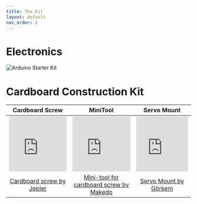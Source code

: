 ```yaml
---
title: The Kit
layout: default
nav_order: 2
---
```


# Electronics

![Arduino Starter Kit](https://www.oomipood.ee/image/cache/catalog/IMG33613738600-800x800.png)

# Cardboard Construction Kit


<div class="table-wrapper">
  <table>
    <thead>
      <tr>
        <th style="text-align: center">Cardboard Screw</th>
        <th style="text-align: center">MiniTool</th>
        <th style="text-align: center">Servo Mount</th>
      </tr>
    </thead>
    <tbody>
      <tr>
        <td style="text-align: center">
          <iframe id="vs_iframe" src="https://www.viewstl.com/?embedded&amp;url=https%3A%2F%2Fgocivici.github.io%2FID7219%2Fassets%2F3D%2520files%2FminiTool%2FminiTool.stl&amp;orientation=bottom&amp;edges=no&amp;shading=flat&amp;color=red&amp;bgcolor=transparent" style="border:0;margin:0;width:100%;height:100%;"></iframe>
        </td>
        <td style="text-align: center">          <iframe id="vs_iframe" src="https://www.viewstl.com/?embedded&amp;url=https%3A%2F%2Fgocivici.github.io%2FID7219%2Fassets%2F3D%2520files%2FminiTool%2FminiTool.stl&amp;orientation=bottom&amp;edges=no&amp;shading=flat&amp;color=red&amp;bgcolor=transparent" style="border:0;margin:0;width:100%;height:100%;"></iframe></td>
        <td style="text-align: center">          <iframe id="vs_iframe" src="https://www.viewstl.com/?embedded&amp;url=https%3A%2F%2Fgocivici.github.io%2FID7219%2Fassets%2F3D%2520files%2FminiTool%2FminiTool.stl&amp;orientation=bottom&amp;edges=no&amp;shading=flat&amp;color=red&amp;bgcolor=transparent" style="border:0;margin:0;width:100%;height:100%;"></iframe></td>
      </tr>
      <tr>
        <td style="text-align: center">
          <a href="https://www.thingiverse.com/thing:2022677">Cardboard screw by Jepler</a>
        </td>
        <td style="text-align: center">
          <a href="https://www.thingiverse.com/thing:974158">Mini-tool for cardboard screw by Makedo</a>
        </td>
        <td style="text-align: center">
          <a href="https://www.thingiverse.com/thing:6377358">Servo Mount by Görkem</a>
        </td>
      </tr>
    </tbody>
  </table>
</div>








